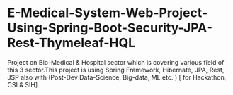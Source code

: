 # E-Medical-System-Web-Project-Using-Spring-Boot-Security-JPA-Rest-Thymeleaf-HQL
Project on Bio-Medical &amp; Hospital sector which is covering various field of this 3 sector.This project is using Spring Framework, Hibernate, JPA, Rest, JSP also with (Post-Dev Data-Science, Big-data, ML etc. ) [ for Hackathon, CSI &amp; SIH]
